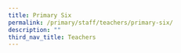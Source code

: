 ```yaml
---
title: Primary Six
permalink: /primary/staff/teachers/primary-six/
description: ""
third_nav_title: Teachers
---
```

